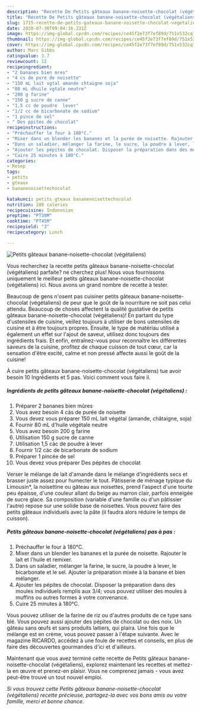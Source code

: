 ```yaml
---
description: "Recette De Petits gâteaux banane-noisette-chocolat (végétaliens)"
title: "Recette De Petits gâteaux banane-noisette-chocolat (végétaliens)"
slug: 1715-recette-de-petits-gateaux-banane-noisette-chocolat-vegetaliens
date: 2020-07-30T09:04:16.231Z
image: https://img-global.cpcdn.com/recipes/ce45f2e73f7ef89d/751x532cq70/petits-gateaux-banane-noisette-chocolat-vegetaliens-photo-principale-de-la-recette.jpg
thumbnail: https://img-global.cpcdn.com/recipes/ce45f2e73f7ef89d/751x532cq70/petits-gateaux-banane-noisette-chocolat-vegetaliens-photo-principale-de-la-recette.jpg
cover: https://img-global.cpcdn.com/recipes/ce45f2e73f7ef89d/751x532cq70/petits-gateaux-banane-noisette-chocolat-vegetaliens-photo-principale-de-la-recette.jpg
author: Marc Gibbs
ratingvalue: 3.7
reviewcount: 12
recipeingredient:
- "2 bananes bien mres"
- "4 cs de pure de noisette"
- "150 mL lait vgtal amande chtaigne soja"
- "80 mL dhuile vgtale neutre"
- "200 g farine"
- "150 g sucre de canne"
- "1,5 cc de poudre  lever"
- "1/2 cc de bicarbonate de sodium"
- "1 pince de sel"
- " Des ppites de chocolat"
recipeinstructions:
- "Préchauffer le four à 180°C."
- "Mixer dans un blender les bananes et la purée de noisette. Rajouter le lait et l&#39;huile et remixer."
- "Dans un saladier, mélanger la farine, le sucre, la poudre à lever, le bicarbonate et le sel. Ajouter la préparation mixée à la banane et bien mélanger."
- "Ajouter les pépites de chocolat. Disposer la préparation dans des moules individuels remplis aux 3/4; vous pouvez utiliser des moules à muffins ou autres formes à votre convenance."
- "Cuire 25 minutes à 180°C."
categories:
- Resep
tags:
- petits
- gteaux
- bananenoisettechocolat

katakunci: petits gteaux bananenoisettechocolat 
nutrition: 280 calories
recipecuisine: Indonesian
preptime: "PT30M"
cooktime: "PT45M"
recipeyield: "3"
recipecategory: Lunch

---
```



![Petits gâteaux banane-noisette-chocolat (végétaliens)](https://img-global.cpcdn.com/recipes/ce45f2e73f7ef89d/751x532cq70/petits-gateaux-banane-noisette-chocolat-vegetaliens-photo-principale-de-la-recette.jpg)

Vous recherchez la recette petits gâteaux banane-noisette-chocolat (végétaliens) parfaite? ne cherchez plus! Nous vous fournissons uniquement le meilleur petits gâteaux banane-noisette-chocolat (végétaliens) ici. Nous avons un grand nombre de recette à tester.

Beaucoup de gens n'osent pas cuisiner petits gâteaux banane-noisette-chocolat (végétaliens) de peur que le goût de la nourriture ne soit pas celui attendu. Beaucoup de choses affectent la qualité gustative de petits gâteaux banane-noisette-chocolat (végétaliens)! En partant du type d'ustensiles de cuisine, veillez toujours à utiliser de bons ustensiles de cuisine et à être toujours propres. Ensuite, le type de matériau utilisé a également un effet sur l'ajout de saveur, utilisez donc toujours des ingrédients frais. Et enfin, entraînez-vous pour reconnaître les différentes saveurs de la cuisine, profitez de chaque cuisson de tout cœur, car la sensation d'être excité, calme et non pressé affecte aussi le goût de la cuisine!

<!--inarticleads1-->

À cuire petits gâteaux banane-noisette-chocolat (végétaliens) tue avoir besoin 10 Ingrédients et 5 pas. Voici comment vous faire il.

##### Ingrédients de petits gâteaux banane-noisette-chocolat (végétaliens) :

1. Préparer 2 bananes bien mûres
1. Vous avez besoin 4 càs de purée de noisette
1. Vous devez vous préparer 150 mL lait végétal (amande, châtaigne, soja)
1. Fournir 80 mL d&#39;huile végétale neutre
1. Vous avez besoin 200 g farine
1. Utilisation 150 g sucre de canne
1. Utilisation 1,5 càc de poudre à lever
1. Fournir 1/2 càc de bicarbonate de sodium
1. Préparer 1 pincée de sel
1. Vous devez vous préparer  Des pépites de chocolat


Verser le mélange de lait d&#39;amande dans le mélange d&#39;ingrédients secs et brasser juste assez pour humecter le tout. Pâtisserie de ménage typique du Limousin*, la noisettine ou gâteau aux noisettes, prend l&#39;aspect d&#39;une tourte peu épaisse, d&#39;une couleur allant du beige au marron clair, parfois enneigée de sucre glace. Sa composition (variable d&#39;une famille ou d&#39;un pâtissier l&#39;autre) repose sur une solide base de noisettes. Vous pouvez faire des petits gâteaux individuels avec la pâte (il faudra alors réduire le temps de cuisson). 

<!--inarticleads2-->

##### Petits gâteaux banane-noisette-chocolat (végétaliens) pas à pas :

1. Préchauffer le four à 180°C.
1. Mixer dans un blender les bananes et la purée de noisette. Rajouter le lait et l&#39;huile et remixer.
1. Dans un saladier, mélanger la farine, le sucre, la poudre à lever, le bicarbonate et le sel. Ajouter la préparation mixée à la banane et bien mélanger.
1. Ajouter les pépites de chocolat. Disposer la préparation dans des moules individuels remplis aux 3/4; vous pouvez utiliser des moules à muffins ou autres formes à votre convenance.
1. Cuire 25 minutes à 180°C.


Vous pouvez utiliser de la farine de riz ou d&#39;autres produits de ce type sans blé. Vous pouvez aussi ajouter des pépites de chocolat ou des noix. Un gâteau sans œufs et sans produits laitiers, qui plaira. Une fois que le mélange est en crème, vous pouvez passer à l&#39;étape suivante. Avec le magazine RICARDO, accédez à une foule de recettes et conseils, en plus de faire des découvertes gourmandes d&#39;ici et d&#39;ailleurs. 

<!--inarticleads1-->

<p>
Maintenant que vous avez terminé cette recette de Petits gâteaux banane-noisette-chocolat (végétaliens), explorez maintenant les recettes et mettez-la en œuvre et prenez-en plaisir. Vous ne comprenez jamais - vous avez peut-être trouvé un tout nouvel emploi.
</p>

<p>
<i>Si vous trouvez cette Petits gâteaux banane-noisette-chocolat (végétaliens) recette précieuse, partagez-la avec vos bons amis ou votre famille, merci et bonne chance.</i>
</p>
